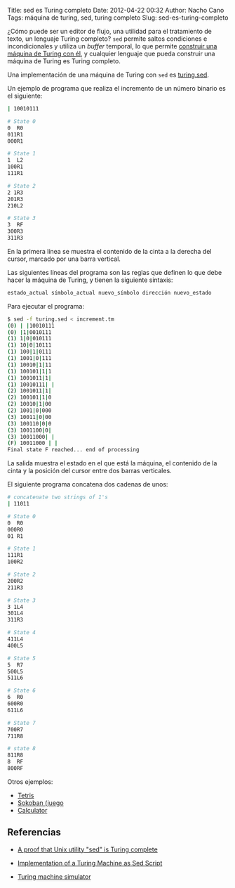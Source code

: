 Title: sed es Turing completo
Date: 2012-04-22 00:32
Author: Nacho Cano
Tags: máquina de turing, sed, turing completo
Slug: sed-es-turing-completo

¿Cómo puede ser un editor de flujo, una utilidad para el tratamiento de
texto, un lenguaje Turing completo? `sed` permite saltos condiciones e
incondicionales y utiliza un _buffer_ temporal, lo que permite
[construir una máquina de Turing con él][], y cualquier lenguaje que
pueda construir una máquina de Turing es Turing completo.

Una implementación de una máquina de Turing con `sed` es [turing.sed][].

Un ejemplo de programa que realiza el incremento de un número binario es
el siguiente:

```bash
| 10010111

# State 0
0  R0
011R1
000R1

# State 1
1  L2
100R1
111R1

# State 2
2 1R3
201R3
210L2

# State 3
3  RF
300R3
311R3
```

En la primera línea se muestra el contenido de la cinta a la derecha del
cursor, marcado por una barra vertical.

Las siguientes líneas del programa son las reglas que definen lo que
debe hacer la máquina de Turing, y tienen la siguiente sintaxis:

```bash
estado_actual símbolo_actual nuevo_símbolo dirección nuevo_estado
```

Para ejecutar el programa:

```bash
$ sed -f turing.sed < increment.tm
(0) | |10010111
(0) |1|0010111
(1) 1|0|010111
(1) 10|0|10111
(1) 100|1|0111
(1) 1001|0|111
(1) 10010|1|11
(1) 100101|1|1
(1) 1001011|1|
(1) 10010111| |
(2) 1001011|1|
(2) 100101|1|0
(2) 10010|1|00
(2) 1001|0|000
(3) 10011|0|00
(3) 100110|0|0
(3) 1001100|0|
(3) 10011000| |
(F) 10011000 | |
Final state F reached... end of processing
```

La salida muestra el estado en el que está la máquina, el contenido de
la cinta y la posición del cursor entre dos barras verticales.

El siguiente programa concatena dos cadenas de unos:

```bash
# concatenate two strings of 1's
| 11011

# State 0
0  R0
000R0
01 R1

# State 1
111R1
100R2

# State 2
200R2
211R3

# State 3
3 1L4
301L4
311R3

# State 4
411L4
400L5

# State 5
5  R7
500L5
511L6

# State 6
6  R0
600R0
611L6

# State 7
700R7
711R8

# state 8
811R8
8  RF
800RF
```

Otros ejemplos:

-   [Tetris][]
-   [Sokoban (juego][]
-   [Calculator][]

Referencias
-----------

- [A proof that Unix utility "sed" is Turing complete][construir una
máquina de Turing con él]
- [Implementation of a Turing Machine as Sed Script][]
- [Turing machine simulator][]

  [construir una máquina de Turing con él]: http://www.catonmat.net/blog/proof-that-sed-is-turing-complete/
    "construir una máquina de Turing con él"
  [turing.sed]: http://www.catonmat.net/ftp/sed/turing.sed
    "turing.sed"
  [Tetris]: http://www.catonmat.net/ftp/sed/sedtris.sed
    "Tetris"
  [Sokoban (juego]: http://www.catonmat.net/ftp/sed/sokoban.sed
    "Sokoban (juego"
  [Calculator]: http://www.catonmat.net/ftp/sed/dc.sed
    "Calculator"
  [Implementation of a Turing Machine as Sed Script]: http://sed.sourceforge.net/grabbag/scripts/turing.txt
    "Implementation of a Turing Machine as Sed Script"
  [Turing machine simulator]: http://morphett.info/turing/turing.html
    "Turing machine simulator"
